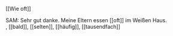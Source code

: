 [[Wie oft]]

SAM: Sehr gut danke. Meine Eltern essen [[oft]] im Weißen Haus.  
, [[bald]], [[selten]], [[häufig]], [[tausendfach]]
